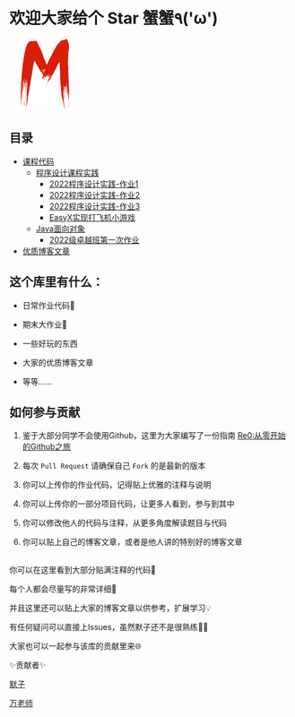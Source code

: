 # 欢迎大家给个 **Star** 蟹蟹٩('ω')

![M](source/images/M.png)
## 目录

- [课程代码](./课程代码/)
  - [程序设计课程实践](./课程代码/程序设计课程实践/)
    - [2022程序设计实践-作业1](./课程代码/程序设计课程实践/2022程序设计实践-作业1/)
    - [2022程序设计实践-作业2](./课程代码/程序设计课程实践/2022程序设计实践-作业2/)
    - [2022程序设计实践-作业3](./课程代码/程序设计课程实践/2022程序设计实践-作业3/)
    - [EasyX实现打飞机小游戏](./课程代码/程序设计课程实践/默子战机/M20/)
  - [Java面向对象](./课程代码/Java面向对象/)
    - [2022级卓越班第一次作业](./课程代码/Java面向对象/2022级卓越班第一次作业/)
- [优质博客文章](./优质博客文章/)

## 这个库里有什么：

- 日常作业代码:memo:

- 期末大作业:tada:

- 一些好玩的东西

- 大家的优质博客文章

- 等等……

## 如何参与贡献

1. 鉴于大部分同学不会使用Github，这里为大家编写了一份指南 [Re0:从零开始的Github之旅]()

2. 每次 `Pull Request` 请确保自己 `Fork` 的是最新的版本

3. 你可以上传你的作业代码，记得贴上优雅的注释与说明

4. 你可以上传你的一部分项目代码，让更多人看到，参与到其中

5. 你可以修改他人的代码与注释，从更多角度解读题目与代码

6. 你可以贴上自己的博客文章，或者是他人讲的特别好的博客文章


## 

你可以在这里看到大部分贴满注释的代码:bookmark:

每个人都会尽量写的非常详细:monocle_face:

并且这里还可以贴上大家的博客文章以供参考，扩展学习:bulb:

有任何疑问可以直接上Issues，虽然默子还不是很熟练:technologist:

大家也可以一起参与该库的贡献里来:globe_with_meridians:

:sparkles:贡献者:sparkles:

[默子](https://github.com/HisMax)

[万老师](https://github.com/Kelatte)
